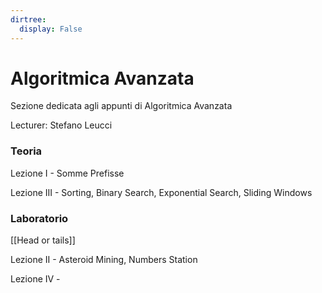 ```yaml
---
dirtree:
  display: False
---
```


# Algoritmica Avanzata

Sezione dedicata agli appunti di Algoritmica Avanzata

Lecturer: Stefano Leucci

### Teoria

Lezione I - Somme Prefisse

Lezione III - Sorting, Binary Search, Exponential Search, Sliding Windows

### Laboratorio

[[Head or tails]]

Lezione II - Asteroid Mining, Numbers Station

Lezione IV - 

